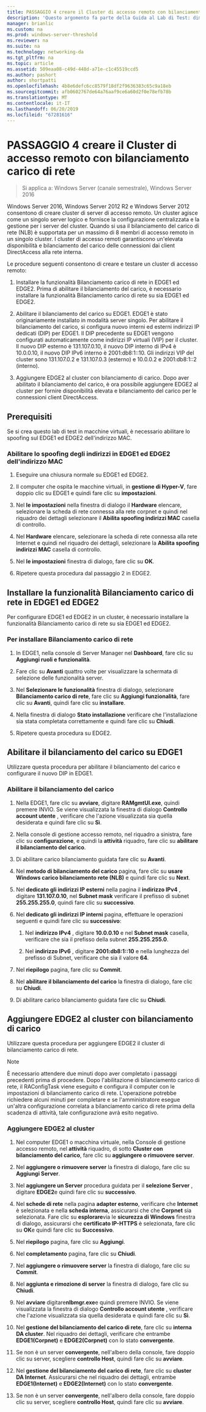 ```yaml
---
title: PASSAGGIO 4 creare il Cluster di accesso remoto con bilanciamento carico di rete
description: 'Questo argomento fa parte della Guida al Lab di Test: dimostrare DirectAccess in un Cluster con bilanciamento carico di rete di Windows per Windows Server 2016'
manager: brianlic
ms.custom: na
ms.prod: windows-server-threshold
ms.reviewer: na
ms.suite: na
ms.technology: networking-da
ms.tgt_pltfrm: na
ms.topic: article
ms.assetid: 509eaa08-c49d-448d-a71e-c1c45519ccd5
ms.author: pashort
author: shortpatti
ms.openlocfilehash: 4b8e6defc6cc8579f18df2f9636383c65c9a18eb
ms.sourcegitcommit: afb0602767de64a76aaf9ce6a60d2f0e78efb78b
ms.translationtype: MT
ms.contentlocale: it-IT
ms.lasthandoff: 06/20/2019
ms.locfileid: "67281616"
---
```

# <a name="step-4-create-the-network-load-balanced-remote-access-cluster"></a>PASSAGGIO 4 creare il Cluster di accesso remoto con bilanciamento carico di rete

>Si applica a: Windows Server (canale semestrale), Windows Server 2016

 Windows Server 2016, Windows Server 2012 R2 e Windows Server 2012 consentono di creare cluster di server di accesso remoto. Un cluster agisce come un singolo server logico e fornisce la configurazione centralizzata e la gestione per i server del cluster. Quando si usa il bilanciamento del carico di rete (NLB) è supportata per un massimo di 8 membri di accesso remoto in un singolo cluster. I cluster di accesso remoti garantiscono un'elevata disponibilità e bilanciamento del carico delle connessioni dai client DirectAccess alla rete interna.  
  
Le procedure seguenti consentono di creare e testare un cluster di accesso remoto:  
  
1. Installare la funzionalità Bilanciamento carico di rete in EDGE1 ed EDGE2. Prima di abilitare il bilanciamento del carico, è necessario installare la funzionalità Bilanciamento carico di rete su sia EDGE1 ed EDGE2.
  
2. Abilitare il bilanciamento del carico su EDGE1. EDGE1 è stato originariamente installato in modalità server singolo. Per abilitare il bilanciamento del carico, si configura nuovo interni ed esterni indirizzi IP dedicati (DIP) per EDGE1. Il DIP precedente su EDGE1 vengono configurati automaticamente come indirizzi IP virtuali (VIP) per il cluster. Il nuovo DIP esterno è 131.107.0.10, il nuovo DIP interno di IPv4 è 10.0.0.10, il nuovo DIP IPv6 interno è 2001:db8:1::10. Gli indirizzi VIP del cluster sono 131.107.0.2 e 131.107.0.3 (esterno) e 10.0.0.2 e 2001:db8:1::2 (interno).
  
3. Aggiungere EDGE2 al cluster con bilanciamento di carico. Dopo aver abilitato il bilanciamento del carico, è ora possibile aggiungere EDGE2 al cluster per fornire disponibilità elevata e bilanciamento del carico per le connessioni client DirectAccess.

## <a name="prerequisites"></a>Prerequisiti

Se si crea questo lab di test in macchine virtuali, è necessario abilitare lo spoofing sul EDGE1 ed EDGE2 dell'indirizzo MAC.  
  
### <a name="enable-mac-address-spoofing-on-edge1-and-edge2"></a>Abilitare lo spoofing degli indirizzi in EDGE1 ed EDGE2 dell'indirizzo MAC  
  
1.  Eseguire una chiusura normale su EDGE1 ed EDGE2.  
  
2.  Il computer che ospita le macchine virtuali, in **gestione di Hyper-V**, fare doppio clic su EDGE1 e quindi fare clic su **impostazioni**.  
  
3.  Nel **le impostazioni** nella finestra di dialogo il **Hardware** elencare, selezionare la scheda di rete connessa alla rete corpnet e quindi nel riquadro dei dettagli selezionare il **Abilita spoofing indirizzi MAC**  casella di controllo.  
  
4.  Nel **Hardware** elencare, selezionare la scheda di rete connessa alla rete Internet e quindi nel riquadro dei dettagli, selezionare la **Abilita spoofing indirizzi MAC** casella di controllo.  
  
5.  Nel **le impostazioni** finestra di dialogo, fare clic su **OK**.  
  
6.  Ripetere questa procedura dal passaggio 2 in EDGE2.  
  
## <a name="install-the-network-load-balancing-feature-on-edge1-and-edge2"></a>Installare la funzionalità Bilanciamento carico di rete in EDGE1 ed EDGE2  
Per configurare EDGE1 ed EDGE2 in un cluster, è necessario installare la funzionalità Bilanciamento carico di rete su sia EDGE1 ed EDGE2.  
  
### <a name="to-install-network-load-balancing"></a>Per installare Bilanciamento carico di rete  
  
1.  In EDGE1, nella console di Server Manager nel **Dashboard**, fare clic su **Aggiungi ruoli e funzionalità**.  
  
2.  Fare clic su **Avanti** quattro volte per visualizzare la schermata di selezione delle funzionalità server.  
  
3.  Nel **Selezionare le funzionalità** finestra di dialogo, selezionare **Bilanciamento carico di rete**, fare clic su **Aggiungi funzionalità**, fare clic su **Avanti**, quindi fare clic su **installare**.  
  
4.  Nella finestra di dialogo **Stato installazione** verificare che l'installazione sia stata completata correttamente e quindi fare clic su **Chiudi**.  
  
5.  Ripetere questa procedura su EDGE2.  
  
## <a name="enable-load-balancing-on-edge1"></a>Abilitare il bilanciamento del carico su EDGE1  
Utilizzare questa procedura per abilitare il bilanciamento del carico e configurare il nuovo DIP in EDGE1.  
  
### <a name="enable-load-balancing"></a>Abilitare il bilanciamento del carico  
  
1.  Nella EDGE1, fare clic su **avviare**, digitare **RAMgmtUI.exe**, quindi premere INVIO. Se viene visualizzata la finestra di dialogo **Controllo account utente** , verificare che l'azione visualizzata sia quella desiderata e quindi fare clic su **Sì**.  
  
2.  Nella console di gestione accesso remoto, nel riquadro a sinistra, fare clic su **configurazione**, e quindi la **attività** riquadro, fare clic su **abilitare il bilanciamento del carico**.  
  
3.  Di abilitare carico bilanciamento guidata fare clic su **Avanti**.  
  
4.  Nel **metodo di bilanciamento del carico** pagina, fare clic su **usare Windows carico bilanciamento rete (NLB)** e quindi fare clic su **Next**.  
  
5.  Nel **dedicato gli indirizzi IP esterni** nella pagina il **indirizzo IPv4** , digitare **131.107.0.10**, nel **Subnet mask** verificare il prefisso di subnet **255.255.255.0**, quindi fare clic su **successivo**.  
  
6.  Nel **dedicato gli indirizzi IP interni** pagina, effettuare le operazioni seguenti e quindi fare clic su **successivo**:  
  
    1.  Nel **indirizzo IPv4** , digitare **10.0.0.10** e nel **Subnet mask** casella, verificare che sia il prefisso della subnet **255.255.255.0**.  
  
    2.  Nel **indirizzo IPv6** , digitare **2001:db8:1::10** e nella lunghezza del prefisso di Subnet, verificare che sia il valore **64**.  
  
7.  Nel **riepilogo** pagina, fare clic su **Commit**.  
  
8.  Nel **abilitare il bilanciamento del carico** la finestra di dialogo, fare clic su **Chiudi**.  
  
9. Di abilitare carico bilanciamento guidata fare clic su **Chiudi**.  
  
## <a name="add-edge2-to-the-load-balanced-cluster"></a>Aggiungere EDGE2 al cluster con bilanciamento di carico  
Utilizzare questa procedura per aggiungere EDGE2 il cluster di bilanciamento carico di rete.  
  
> [!NOTE]  
> È necessario attendere due minuti dopo aver completato i passaggi precedenti prima di procedere. Dopo l'abilitazione di bilanciamento carico di rete, il RAConfigTask viene eseguito e configura il computer con le impostazioni di bilanciamento carico di rete. L'operazione potrebbe richiedere alcuni minuti per completare e se l'amministratore esegue un'altra configurazione correlata a bilanciamento carico di rete prima della scadenza di attività, tale configurazione avrà esito negativo.  
  
### <a name="add-edge2-to-the-cluster"></a>Aggiungere EDGE2 al cluster  
  
1.  Nel computer EDGE1 o macchina virtuale, nella Console di gestione accesso remoto, nel **attività** riquadro, di sotto **Cluster con bilanciamento del carico**, fare clic su **aggiungere o rimuovere server**.  
  
2.  Nel **aggiungere o rimuovere server** la finestra di dialogo, fare clic su **Aggiungi Server**.  
  
3.  Nel **aggiungere un Server** procedura guidata per il **selezione Server** , digitare **EDGE2**e quindi fare clic su **successivo**.  
  
4.  Nel **schede di rete** nella pagina **adapter esterno**, verificare che **Internet** è selezionata e nella **scheda interna**, assicurarsi che che **Corpnet** sia selezionata. Fare clic su **esplorare**via le **sicurezza di Windows** finestra di dialogo, assicurarsi che **certificato IP-HTTPS** è selezionata, fare clic su **OK**e quindi fare clic su **Successivo**.  
  
5.  Nel **riepilogo** pagina, fare clic su **Aggiungi**.  
  
6.  Nel **completamento** pagina, fare clic su **Chiudi**.  
  
7.  Nel **aggiungere o rimuovere server** la finestra di dialogo, fare clic su **Commit**.  
  
8.  Nel **aggiunta e rimozione di server** la finestra di dialogo, fare clic su **Chiudi**.  
  
9. Nel **avviare** digitare**nlbmgr.exe**e quindi premere INVIO. Se viene visualizzata la finestra di dialogo **Controllo account utente** , verificare che l'azione visualizzata sia quella desiderata e quindi fare clic su **Sì**.  
  
10. Nel **gestione del bilanciamento del carico di rete**, fare clic su **interna DA cluster**. Nel riquadro dei dettagli, verificare che entrambe **EDGE1(Corpnet)** e **EDGE2(Corpnet)** con lo stato **convergente**.  
  
11. Se non è un server **convergente**, nell'albero della console, fare doppio clic su server, scegliere **controllo Host**, quindi fare clic su **avviare**.  
  
12. Nel **gestione del bilanciamento del carico di rete**, fare clic su **cluster DA Internet**. Assicurarsi che nel riquadro dei dettagli, entrambe **EDGE1(Internet)** e **EDGE2(Internet)** con lo stato **convergente**.  
  
13. Se non è un server **convergente**, nell'albero della console, fare doppio clic su server, scegliere **controllo Host**, quindi fare clic su **avviare**.

